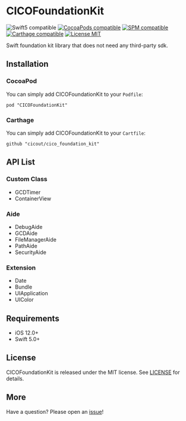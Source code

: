 # CICOFoundationKit

![Swift5 compatible][Swift5Badge] [![CocoaPods compatible][PodBadge]][PodLink] [![SPM compatible][SPMBadge]][SPMLink] [![Carthage compatible][CartagheBadge]][CarthageLink] [![License MIT][MITBadge]][MITLink]

Swift foundation kit library that does not need any third-party sdk.

## Installation

### CocoaPod

You can simply add CICOFoundationKit to your `Podfile`:  

```
pod "CICOFoundationKit"
```

### Carthage

You can simply add CICOFoundationKit to your `Cartfile`:  

```
github "cicout/cico_foundation_kit"
```

## API List

### Custom Class

- GCDTimer
- ContainerView

### Aide

- DebugAide
- GCDAide
- FileManagerAide
- PathAide
- SecurityAide 

### Extension

- Date
- Bundle
- UIApplication
- UIColor

## Requirements

- iOS 12.0+
- Swift 5.0+

## License

CICOFoundationKit is released under the MIT license. See [LICENSE](https://github.com/cicout/cico_foundation_kit/blob/master/LICENSE) for details.

## More

Have a question? Please open an [issue](https://github.com/cicout/cico_foundation_kit/issues/new)!

[Swift5Badge]: https://img.shields.io/badge/swift-5-orange.svg?style=flat
[Swift5Link]: https://developer.apple.com/swift/

[PodBadge]: https://img.shields.io/cocoapods/v/CICOFoundationKit.svg?style=flat
[PodLink]: http://cocoapods.org/pods/CICOFoundationKit

[SPMBadge]: https://img.shields.io/badge/Swift%20Package%20Manager-compatible-brightgreen.svg
[SPMLink]: https://github.com/swiftlang/swift-package-manager

[CartagheBadge]: https://img.shields.io/badge/Carthage-compatible-4BC51D.svg?style=flat
[CarthageLink]: https://github.com/Carthage/Carthage

[MITBadge]: https://img.shields.io/badge/License-MIT-blue.svg?style=flat
[MITLink]: https://github.com/cicout/cico_foundation_kit/blob/develop/LICENSE